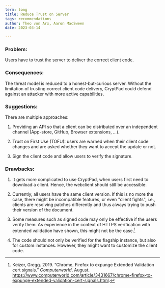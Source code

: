 ```yaml
---
term: long
title: Reduce Trust on Server
tags: recommendations
author: Theo von Arx, Aaron MacSween
date: 2023-03-14

---
```


### Problem:

Users have to trust the server to deliver the correct client code.

### Consequences:

The threat model is reduced to a honest-but-curious server. Without the
limitation of trusting correct client code delivery, CryptPad could
defend against an attacker with more active capabilities.

### Suggestions:

There are multiple approaches:

1.  Providing an API so that a client can be distributed over an
    independent channel (App-store, GitHub, Browser extensions, ...).

2.  Trust on First Use (TOFU): users are warned when their client code
    changes and are asked whether they want to accept the update or not.

3.  Sign the client code and allow users to verify the signature.

### Drawbacks:

1.  It gets more complicated to use CryptPad, when users first need to
    download a client. Hence, the webclient should still be accessible.

2.  Currently, all users have the same client version. If this is no
    more the case, there might be incompatible features, or even "client
    fights", i.e., clients are resolving patches differently and thus
    always trying to push their version of the document.

3.  Some measures such as signed code may only be effective if the users
    verify them. As experience in the context of HTTPS verification with
    extended validation have shown, this might not be the
    case.[^1]

4.  The code should not only be verified for the flagship instance, but
    also for custom instances. However, they might want to customize the
    client code.

[^1]: Keizer, Gregg. 2019. “Chrome, Firefox to expunge Extended Validation cert signals.” *Computerworld*, August. https://www.computerworld.com/article/3431667/chrome-firefox-to-expunge-extended-validation-cert-signals.html.
